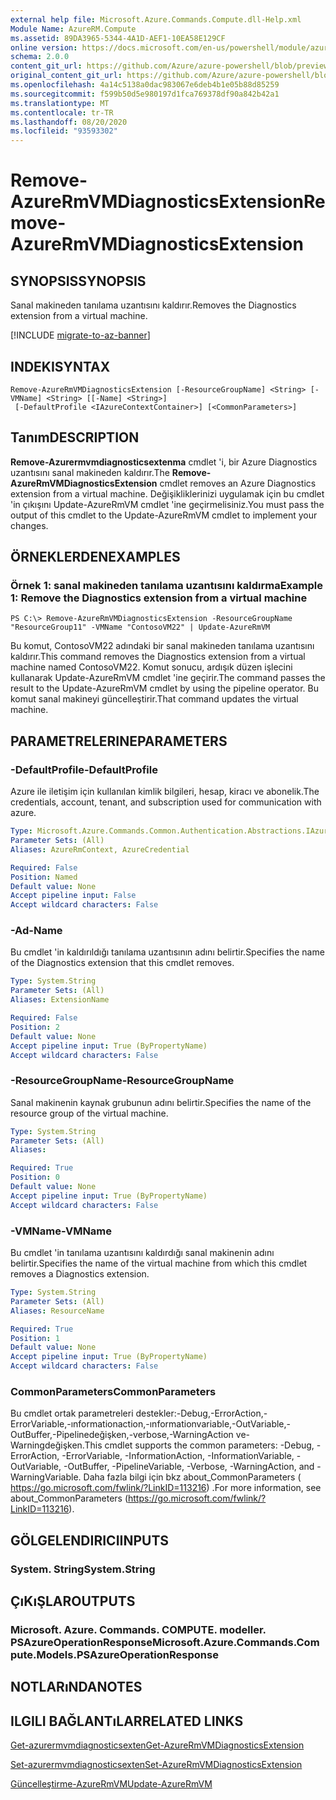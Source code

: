 ```yaml
---
external help file: Microsoft.Azure.Commands.Compute.dll-Help.xml
Module Name: AzureRM.Compute
ms.assetid: 89DA3965-5344-4A1D-AEF1-10EA58E129CF
online version: https://docs.microsoft.com/en-us/powershell/module/azurerm.compute/remove-azurermvmdiagnosticsextension
schema: 2.0.0
content_git_url: https://github.com/Azure/azure-powershell/blob/preview/src/ResourceManager/Compute/Commands.Compute/help/Remove-AzureRmVMDiagnosticsExtension.md
original_content_git_url: https://github.com/Azure/azure-powershell/blob/preview/src/ResourceManager/Compute/Commands.Compute/help/Remove-AzureRmVMDiagnosticsExtension.md
ms.openlocfilehash: 4a14c5138a0dac983067e6deb4b1e05b88d85259
ms.sourcegitcommit: f599b50d5e980197d1fca769378df90a842b42a1
ms.translationtype: MT
ms.contentlocale: tr-TR
ms.lasthandoff: 08/20/2020
ms.locfileid: "93593302"
---
```

# <span data-ttu-id="f92f6-101">Remove-AzureRmVMDiagnosticsExtension</span><span class="sxs-lookup"><span data-stu-id="f92f6-101">Remove-AzureRmVMDiagnosticsExtension</span></span>

## <span data-ttu-id="f92f6-102">SYNOPSIS</span><span class="sxs-lookup"><span data-stu-id="f92f6-102">SYNOPSIS</span></span>
<span data-ttu-id="f92f6-103">Sanal makineden tanılama uzantısını kaldırır.</span><span class="sxs-lookup"><span data-stu-id="f92f6-103">Removes the Diagnostics extension from a virtual machine.</span></span>

[!INCLUDE [migrate-to-az-banner](../../includes/migrate-to-az-banner.md)]

## <span data-ttu-id="f92f6-104">INDEKI</span><span class="sxs-lookup"><span data-stu-id="f92f6-104">SYNTAX</span></span>

```
Remove-AzureRmVMDiagnosticsExtension [-ResourceGroupName] <String> [-VMName] <String> [[-Name] <String>]
 [-DefaultProfile <IAzureContextContainer>] [<CommonParameters>]
```

## <span data-ttu-id="f92f6-105">Tanım</span><span class="sxs-lookup"><span data-stu-id="f92f6-105">DESCRIPTION</span></span>
<span data-ttu-id="f92f6-106">**Remove-Azurermvmdiagnosticsextenma** cmdlet 'i, bir Azure Diagnostics uzantısını sanal makineden kaldırır.</span><span class="sxs-lookup"><span data-stu-id="f92f6-106">The **Remove-AzureRmVMDiagnosticsExtension** cmdlet removes an Azure Diagnostics extension from a virtual machine.</span></span>
<span data-ttu-id="f92f6-107">Değişikliklerinizi uygulamak için bu cmdlet 'in çıkışını Update-AzureRmVM cmdlet 'ine geçirmelisiniz.</span><span class="sxs-lookup"><span data-stu-id="f92f6-107">You must pass the output of this cmdlet to the Update-AzureRmVM cmdlet to implement your changes.</span></span>

## <span data-ttu-id="f92f6-108">ÖRNEKLERDEN</span><span class="sxs-lookup"><span data-stu-id="f92f6-108">EXAMPLES</span></span>

### <span data-ttu-id="f92f6-109">Örnek 1: sanal makineden tanılama uzantısını kaldırma</span><span class="sxs-lookup"><span data-stu-id="f92f6-109">Example 1: Remove the Diagnostics extension from a virtual machine</span></span>
```
PS C:\> Remove-AzureRmVMDiagnosticsExtension -ResourceGroupName "ResourceGroup11" -VMName "ContosoVM22" | Update-AzureRmVM
```

<span data-ttu-id="f92f6-110">Bu komut, ContosoVM22 adındaki bir sanal makineden tanılama uzantısını kaldırır.</span><span class="sxs-lookup"><span data-stu-id="f92f6-110">This command removes the Diagnostics extension from a virtual machine named ContosoVM22.</span></span>
<span data-ttu-id="f92f6-111">Komut sonucu, ardışık düzen işlecini kullanarak Update-AzureRmVM cmdlet 'ine geçirir.</span><span class="sxs-lookup"><span data-stu-id="f92f6-111">The command passes the result to the Update-AzureRmVM cmdlet by using the pipeline operator.</span></span>
<span data-ttu-id="f92f6-112">Bu komut sanal makineyi güncelleştirir.</span><span class="sxs-lookup"><span data-stu-id="f92f6-112">That command updates the virtual machine.</span></span>

## <span data-ttu-id="f92f6-113">PARAMETRELERINE</span><span class="sxs-lookup"><span data-stu-id="f92f6-113">PARAMETERS</span></span>

### <span data-ttu-id="f92f6-114">-DefaultProfile</span><span class="sxs-lookup"><span data-stu-id="f92f6-114">-DefaultProfile</span></span>
<span data-ttu-id="f92f6-115">Azure ile iletişim için kullanılan kimlik bilgileri, hesap, kiracı ve abonelik.</span><span class="sxs-lookup"><span data-stu-id="f92f6-115">The credentials, account, tenant, and subscription used for communication with azure.</span></span>

```yaml
Type: Microsoft.Azure.Commands.Common.Authentication.Abstractions.IAzureContextContainer
Parameter Sets: (All)
Aliases: AzureRmContext, AzureCredential

Required: False
Position: Named
Default value: None
Accept pipeline input: False
Accept wildcard characters: False
```

### <span data-ttu-id="f92f6-116">-Ad</span><span class="sxs-lookup"><span data-stu-id="f92f6-116">-Name</span></span>
<span data-ttu-id="f92f6-117">Bu cmdlet 'in kaldırıldığı tanılama uzantısının adını belirtir.</span><span class="sxs-lookup"><span data-stu-id="f92f6-117">Specifies the name of the Diagnostics extension that this cmdlet removes.</span></span>

```yaml
Type: System.String
Parameter Sets: (All)
Aliases: ExtensionName

Required: False
Position: 2
Default value: None
Accept pipeline input: True (ByPropertyName)
Accept wildcard characters: False
```

### <span data-ttu-id="f92f6-118">-ResourceGroupName</span><span class="sxs-lookup"><span data-stu-id="f92f6-118">-ResourceGroupName</span></span>
<span data-ttu-id="f92f6-119">Sanal makinenin kaynak grubunun adını belirtir.</span><span class="sxs-lookup"><span data-stu-id="f92f6-119">Specifies the name of the resource group of the virtual machine.</span></span>

```yaml
Type: System.String
Parameter Sets: (All)
Aliases:

Required: True
Position: 0
Default value: None
Accept pipeline input: True (ByPropertyName)
Accept wildcard characters: False
```

### <span data-ttu-id="f92f6-120">-VMName</span><span class="sxs-lookup"><span data-stu-id="f92f6-120">-VMName</span></span>
<span data-ttu-id="f92f6-121">Bu cmdlet 'in tanılama uzantısını kaldırdığı sanal makinenin adını belirtir.</span><span class="sxs-lookup"><span data-stu-id="f92f6-121">Specifies the name of the virtual machine from which this cmdlet removes a Diagnostics extension.</span></span>

```yaml
Type: System.String
Parameter Sets: (All)
Aliases: ResourceName

Required: True
Position: 1
Default value: None
Accept pipeline input: True (ByPropertyName)
Accept wildcard characters: False
```

### <span data-ttu-id="f92f6-122">CommonParameters</span><span class="sxs-lookup"><span data-stu-id="f92f6-122">CommonParameters</span></span>
<span data-ttu-id="f92f6-123">Bu cmdlet ortak parametreleri destekler:-Debug,-ErrorAction,-ErrorVariable,-ınformationaction,-ınformationvariable,-OutVariable,-OutBuffer,-Pipelinedeğişken,-verbose,-WarningAction ve-Warningdeğişken.</span><span class="sxs-lookup"><span data-stu-id="f92f6-123">This cmdlet supports the common parameters: -Debug, -ErrorAction, -ErrorVariable, -InformationAction, -InformationVariable, -OutVariable, -OutBuffer, -PipelineVariable, -Verbose, -WarningAction, and -WarningVariable.</span></span> <span data-ttu-id="f92f6-124">Daha fazla bilgi için bkz about_CommonParameters ( https://go.microsoft.com/fwlink/?LinkID=113216) .</span><span class="sxs-lookup"><span data-stu-id="f92f6-124">For more information, see about_CommonParameters (https://go.microsoft.com/fwlink/?LinkID=113216).</span></span>

## <span data-ttu-id="f92f6-125">GÖLGELENDIRICI</span><span class="sxs-lookup"><span data-stu-id="f92f6-125">INPUTS</span></span>

### <span data-ttu-id="f92f6-126">System. String</span><span class="sxs-lookup"><span data-stu-id="f92f6-126">System.String</span></span>

## <span data-ttu-id="f92f6-127">ÇıKıŞLAR</span><span class="sxs-lookup"><span data-stu-id="f92f6-127">OUTPUTS</span></span>

### <span data-ttu-id="f92f6-128">Microsoft. Azure. Commands. COMPUTE. modeller. PSAzureOperationResponse</span><span class="sxs-lookup"><span data-stu-id="f92f6-128">Microsoft.Azure.Commands.Compute.Models.PSAzureOperationResponse</span></span>

## <span data-ttu-id="f92f6-129">NOTLARıNDA</span><span class="sxs-lookup"><span data-stu-id="f92f6-129">NOTES</span></span>

## <span data-ttu-id="f92f6-130">ILGILI BAĞLANTıLAR</span><span class="sxs-lookup"><span data-stu-id="f92f6-130">RELATED LINKS</span></span>

[<span data-ttu-id="f92f6-131">Get-azurermvmdiagnosticsexten</span><span class="sxs-lookup"><span data-stu-id="f92f6-131">Get-AzureRmVMDiagnosticsExtension</span></span>](./Get-AzureRMVMDiagnosticsExtension.md)

[<span data-ttu-id="f92f6-132">Set-azurermvmdiagnosticsexten</span><span class="sxs-lookup"><span data-stu-id="f92f6-132">Set-AzureRmVMDiagnosticsExtension</span></span>](./Set-AzureRMVMDiagnosticsExtension.md)

[<span data-ttu-id="f92f6-133">Güncelleştirme-AzureRmVM</span><span class="sxs-lookup"><span data-stu-id="f92f6-133">Update-AzureRmVM</span></span>](./Update-AzureRmVM.md)


